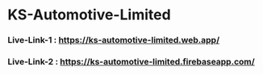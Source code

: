# KS-Automotive-Limited

### Live-Link-1 : https://ks-automotive-limited.web.app/
### Live-Link-2 : https://ks-automotive-limited.firebaseapp.com/

